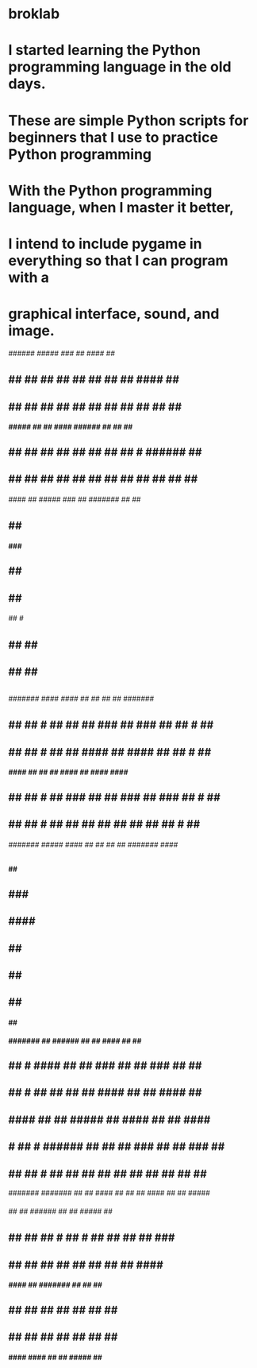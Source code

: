 # broklab
# I started learning the Python programming language in the old days.
# These are simple Python scripts for beginners that I use to practice Python programming
# With the Python programming language, when I master it better, 
# I intend to include pygame in everything so that I can program with a 
# graphical interface, sound, and image.


###### ######   ##### ###  ##        ####      ##   ######  
  ##  ## ##  ## ##   ## ##  ##         ##      ####   ##  ## 
  ##  ## ##  ## ##   ## ## ##          ##     ##  ##  ##  ## 
  #####  #####  ##   ## ####    ###### ##     ##  ##  #####  
  ##  ## ## ##  ##   ## ## ##          ##   # ######  ##  ## 
  ##  ## ##  ## ##   ## ##  ##         ##  ## ##  ##  ##  ## 
 ###### #### ##  ##### ###  ##        ####### ##  ## ######  
                                                             
  ####          
   ##           
   ##           
   ##           
   ##           
   ##           
  ####          
                
   ##   ##   ##          
  ####  ### ###          
 ##  ## #######          
 ##  ## #######          
 ###### ## # ##          
 ##  ## ##   ##          
 ##  ## ##   ##          
                         
   ##            
  ####           
 ##  ##          
 ##  ##          
 ######          
 ##  ##          
 ##  ##          
                 
 ###### #######  ####  #### ##   ## ##   ## ####### ######           
  ##  ## ##   # ##  ##  ##  ###  ## ###  ##  ##   #  ##  ##          
  ##  ## ## #  ##       ##  #### ## #### ##  ## #    ##  ##          
  #####  ####  ##       ##  ## #### ## ####  ####    #####           
  ##  ## ## #  ##  ###  ##  ##  ### ##  ###  ## #    ## ##           
  ##  ## ##   # ##  ##  ##  ##   ## ##   ##  ##   #  ##  ##          
 ###### #######  ##### #### ##   ## ##   ## ####### #### ##          
                                                                     
  #### ##   ##          
   ##  ###  ##          
   ##  #### ##          
   ##  ## ####          
   ##  ##  ###          
   ##  ##   ##          
  #### ##   ##          
                        
 ####    #######   ##   ######  ##   ## #### ##   ##   ####           
  ##      ##   #  ####   ##  ## ###  ##  ##  ###  ##  ##  ##          
  ##      ## #   ##  ##  ##  ## #### ##  ##  #### ## ##               
  ##      ####   ##  ##  #####  ## ####  ##  ## #### ##               
  ##   #  ## #   ######  ## ##  ##  ###  ##  ##  ### ##  ###          
  ##  ##  ##   # ##  ##  ##  ## ##   ##  ##  ##   ##  ##  ##          
 ####### ####### ##  ## #### ## ##   ## #### ##   ##   #####          
                                                                      
 ######  ##  ## ###### ##   ##  #####  ##   ## 
  ##  ## ##  ## # ## # ##   ## ##   ## ###  ## 
  ##  ## ##  ##   ##   ##   ## ##   ## #### ## 
  #####   ####    ##   ####### ##   ## ## #### 
  ##       ##     ##   ##   ## ##   ## ##  ### 
  ##       ##     ##   ##   ## ##   ## ##   ## 
 ####     ####   ####  ##   ##  #####  ##   ## 
                                               

                                               
